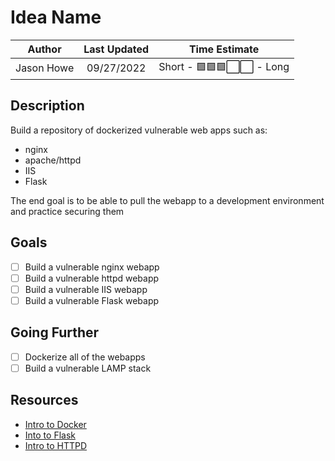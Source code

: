 # Idea Name

|  Author  | Last Updated |       Time Estimate        |
| :------: | :----------: | :------------------------: |
| Jason Howe |  09/27/2022  | Short - 🟩🟩🟩⬜️⬜️ - Long |

## Description

Build a repository of dockerized vulnerable web apps such as:
- nginx
- apache/httpd
- IIS
- Flask

The end goal is to be able to pull the webapp to a development environment and practice securing them

## Goals

- [ ] Build a vulnerable nginx webapp
- [ ] Build a vulnerable httpd webapp
- [ ] Build a vulnerable IIS webapp
- [ ] Build a vulnerable Flask webapp

## Going Further

- [ ] Dockerize all of the webapps
- [ ] Build a vulnerable LAMP stack

## Resources

- [Intro to Docker](https://docker-curriculum.com)
- [Into to Flask](https://flask.palletsprojects.com/en/2.2.x/)
- [Intro to HTTPD](https://httpd.apache.org)
  